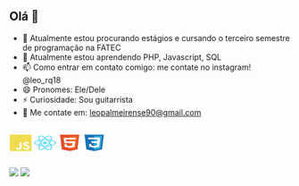 ## Olá 👋

- 🔭 Atualmente estou procurando estágios e cursando o terceiro semestre de programação na FATEC
- 🌱 Atualmente estou aprendendo PHP, Javascript, SQL
- 📫 Como entrar em contato comigo: me contate no instagram! @leo_rq18
- 😄 Pronomes: Ele/Dele
- ⚡ Curiosidade: Sou guitarrista
- 💬 Me contate em: leopalmeirense90@gmail.com


<div style="display: inline_block"><br>
  <img align="center" alt="Leo-Js" height="30" width="40" src="https://raw.githubusercontent.com/devicons/devicon/master/icons/javascript/javascript-plain.svg">
  <img align="center" alt="Leo-React" height="30" width="40" src="https://raw.githubusercontent.com/devicons/devicon/master/icons/react/react-original.svg">
  <img align="center" alt="Leo-HTML" height="30" width="40" src="https://raw.githubusercontent.com/devicons/devicon/master/icons/html5/html5-original.svg">
  <img align="center" alt="Leo-CSS" height="30" width="40" src="https://raw.githubusercontent.com/devicons/devicon/master/icons/css3/css3-original.svg">
  <i class="devicon-mysql-plain-wordmark colored"></i>
</div>
  
  ##
 
<div> 
  <a href="https://www.instagram.com/leo_rq18/#" target="_blank"><img src="https://img.shields.io/badge/-Instagram-%23E4405F?style=for-the-badge&logo=instagram&logoColor=white" target="_blank"></a>
  <a href="https://www.linkedin.com/in/leonardo-roque-delandrea-1a4640303/" target="_blank"><img src="https://img.shields.io/badge/-LinkedIn-%230077B5?style=for-the-badge&logo=linkedin&logoColor=white" target="_blank"></a> 
</div>

